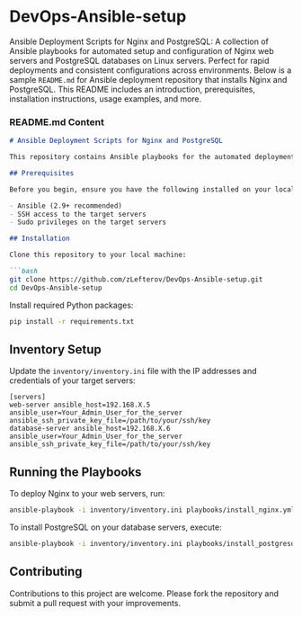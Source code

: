 # DevOps-Ansible-setup
Ansible Deployment Scripts for Nginx and PostgreSQL: A collection of Ansible playbooks for automated setup and configuration of Nginx web servers and PostgreSQL databases on Linux servers. Perfect for rapid deployments and consistent configurations across environments.
Below is a sample `README.md` for Ansible deployment repository that installs Nginx and PostgreSQL. This README includes an introduction, prerequisites, installation instructions, usage examples, and more.

### README.md Content

```markdown
# Ansible Deployment Scripts for Nginx and PostgreSQL

This repository contains Ansible playbooks for the automated deployment and configuration of Nginx web servers and PostgreSQL databases. These scripts are designed to help system administrators and DevOps engineers quickly set up and manage Nginx and PostgreSQL installations across various environments.

## Prerequisites

Before you begin, ensure you have the following installed on your local machine:

- Ansible (2.9+ recommended)
- SSH access to the target servers
- Sudo privileges on the target servers

## Installation

Clone this repository to your local machine:

```bash
git clone https://github.com/zLefterov/DevOps-Ansible-setup.git
cd DevOps-Ansible-setup
```

Install required Python packages:

```bash
pip install -r requirements.txt
```

## Inventory Setup

Update the `inventory/inventory.ini` file with the IP addresses and credentials of your target servers:

```
[servers]
web-server ansible_host=192.168.X.5 ansible_user=Your_Admin_User_for_the_server ansible_ssh_private_key_file=/path/to/your/ssh/key
database-server ansible_host=192.168.X.6 ansible_user=Your_Admin_User_for_the_server ansible_ssh_private_key_file=/path/to/your/ssh/key
```

## Running the Playbooks

To deploy Nginx to your web servers, run:

```bash
ansible-playbook -i inventory/inventory.ini playbooks/install_nginx.yml --limit "web-server" -K
```

To install PostgreSQL on your database servers, execute:

```bash
ansible-playbook -i inventory/inventory.ini playbooks/install_postgresql.yml -K
```

## Contributing

Contributions to this project are welcome. Please fork the repository and submit a pull request with your improvements.


